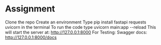 # Assignment

Clone the repo
Create an environment
Type pip install fastapi requests uvicorn in the terminal
To run the code type uvicorn main:app --reload
This will start the server at:
   http://127.0.0.1:8000
For Testing:
Swagger docs: http://127.0.0.1:8000/docs


